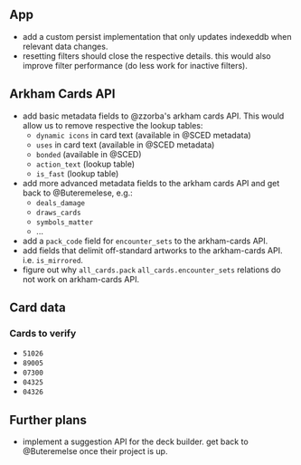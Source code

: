 ## App

- add a custom persist implementation that only updates indexeddb when relevant data changes.
- resetting filters should close the respective details. this would also improve filter performance (do less work for inactive filters).

## Arkham Cards API

- add basic metadata fields to @zzorba's arkham cards API. This would allow us to remove respective the lookup tables:
  - `dynamic icons` in card text (available in @SCED metadata)
  - `uses` in card text (available in @SCED metadata)
  - `bonded` (available in @SCED)
  - `action_text` (lookup table)
  - `is_fast` (lookup table)
- add more advanced metadata fields to the arkham cards API and get back to @Buteremelese, e.g.:
  - `deals_damage`
  - `draws_cards`
  - `symbols_matter`
  - ...
- add a `pack_code` field for `encounter_sets` to the arkham-cards API.
- add fields that delimit off-standard artworks to the arkham-cards API. i.e. `is_mirrored`.
- figure out why `all_cards.pack` `all_cards.encounter_sets` relations do not work on arkham-cards API.

## Card data

### Cards to verify

- `51026`
- `89005`
- `07300`
- `04325`
- `04326`

## Further plans

- implement a suggestion API for the deck builder. get back to @Buteremelse once their project is up.
